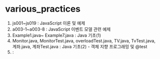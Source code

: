 # various_practices
1. js001~js019 : JavaScript 이론 및 예제
2. a003-1~a003-8 : JavaScript 이벤트 모델 관련 예제
3. Example1.java~ Example7.java : Java 기초(1)
4. Monitor.java, MonitorTest.java, overloadTest.java, TV.java, TvTest.java, 계좌.java, 계좌Test.java : Java 기초(2) - 객체 지향 프로그래밍 및  @test
5. : 
